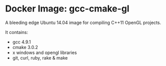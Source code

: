 # Docker Image: gcc-cmake-gl

A bleeding edge Ubuntu 14.04 image for compiling C++11 OpenGL projects.

It contains:

* gcc 4.9.1
* cmake 3.0.2
* x windows and opengl libraries
* git, curl, ruby, rake & make
